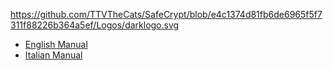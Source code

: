 https://github.com/TTVTheCats/SafeCrypt/blob/e4c1374d81fb6de6965f5f7311f88226b364a5ef/Logos/darklogo.svg
- [English Manual](https://github.com/TTVTheCats/SafeCrypt/blob/6c6bf0fce72e4cfaf5627c4f3f3d10ad57d3dbb0/ManualIdeas/En.md)
- [Italian Manual](https://github.com/TTVTheCats/SafeCrypt/blob/bdb0c25fae7f51792d31ada7057904e28f03bc58/ManualIdeas/It.md)
